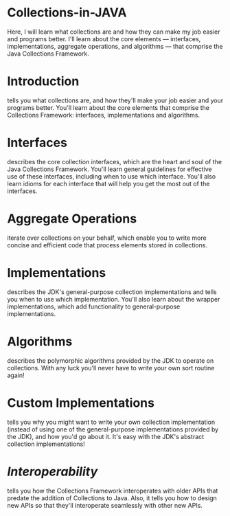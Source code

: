 # Collections-in-JAVA
Here, I will learn what collections are and how they can make my job easier and programs better. I'll learn about the core elements — interfaces, implementations, aggregate operations, and algorithms — that comprise the Java Collections Framework.

# **Introduction**
tells you what collections are, and how they'll make your job easier and your programs better. You'll learn about the core elements that comprise the Collections Framework: interfaces, implementations and algorithms.

# **Interfaces** 

describes the core collection interfaces, which are the heart and soul of the Java Collections Framework. You'll learn general guidelines for effective use of these interfaces, including when to use which interface. You'll also learn idioms for each interface that will help you get the most out of the interfaces.

# **Aggregate Operations** 

iterate over collections on your behalf, which enable you to write more concise and efficient code that process elements stored in collections.

# **Implementations** 

describes the JDK's general-purpose collection implementations and tells you when to use which implementation. You'll also learn about the wrapper implementations, which add functionality to general-purpose implementations.

# **Algorithms** 

describes the polymorphic algorithms provided by the JDK to operate on collections. With any luck you'll never have to write your own sort routine again!

# **Custom Implementations**

tells you why you might want to write your own collection implementation (instead of using one of the general-purpose implementations provided by the JDK), and how you'd go about it. It's easy with the JDK's abstract collection implementations!

# _**_Interoperability_**_ 

tells you how the Collections Framework interoperates with older APIs that predate the addition of Collections to Java. Also, it tells you how to design new APIs so that they'll interoperate seamlessly with other new APIs.
